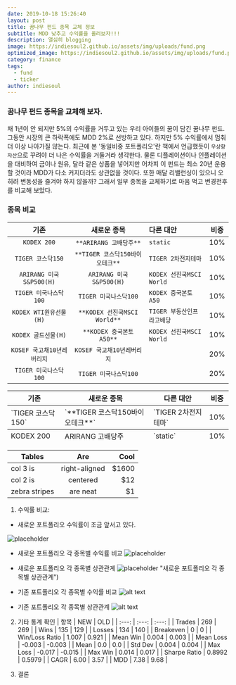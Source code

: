 ```yaml
---
date: 2019-10-18 15:26:40
layout: post
title: 꿈나무 펀드 종목 교체 정보
subtitle: MDD 낮추고 수익률을 올려보자!!!
description: 열심히 blogging
image: https://indiesoul2.github.io/assets/img/uploads/fund.png
optimized_image: https://indiesoul2.github.io/assets/img/uploads/fund.png
category: finance
tags:
  - fund
  - ticker
author: indiesoul
---
```


### 꿈나무 펀드 종목을 교체해 보자.

채 1년이 안 되지만 5%의 수익률을 거두고 있는 우리 아이들의 꿈이 담긴 꿈나무 펀드.
그동안 시장의 큰 하락폭에도 MDD 2%로 선방하고 있다. 하지만 5% 수익률에서 멈춰 더 이상 나아가질 않는다.
최근에 본 '동일비중 포트폴리오'란 책에서 언급했듯이 `우상향 자산`으로 꾸려야 더 나은 수익률을 거둘거라 생각한다.
물론 디플레이션이나 인플레이션을 대비하여 금이나 원유, 달라 같은 상품을 넣어지만 어차피 이 펀드는 최소 20년 운용할 
것이라 MDD가 다소 커지더라도 상관없을 것이다. 또한 매달 리밸런싱이 있으니 오히려 변동성을 즐겨야 하지 않을까?
그래서 일부 종목을 교체하기로 마음 먹고 변경전후를 비교해 보았다.

### 종목 비교
| 기존 | 새로운 종목 | 다른 대안 | 비중 |
| :---: | :---: | :--- | :---: |
| `KODEX 200` | `**ARIRANG 고배당주**` | `static` | 10% |
| `TIGER 코스닥150` | `**TIGER 코스닥150바이오테크**` | `TIGER 2차전지테마` | 10% |
| `ARIRANG 미국S&P500(H)` | `ARIRANG 미국S&P500(H)` | `KODEX 선진국MSCI World`  | 10% |
| `TIGER 미국나스닥100` |`TIGER 미국나스닥100` | `KODEX 중국본토 A50` | 10% |
| `KODEX WTI원유선물(H)` | `**KODEX 선진국MSCI World**` | `TIGER 부동산인프라고배당` | 10% |
| `KODEX 골드선물(H)` | `**KODEX 중국본토 A50**` |  `KODEX 선진국MSCI World` | 10% |
| `KOSEF 국고채10년레버리지` | `KOSEF 국고채10년레버리지` |  |  20% |
| `TIGER 미국나스닥100` | `TIGER 미국나스닥100` |  | 20% |

<table>
  <thead>
    <tr>
      <th>기존</th>
      <th>새로운 종목</th>
      <th>다른 대안</th>
      <th>비중</th>
    </tr>
  </thead>
  <tfoot>
    <tr>
      <td>KODEX 200</td>
      <td>ARIRANG 고배당주</td>
      <td> `static`</td>
      <td> 10%</td>
    </tr>
  </tfoot>
  <tbody>
    <tr>
      <td>`TIGER 코스닥150`</td>
      <td> `**TIGER 코스닥150바이오테크**`</td>
      <td>`TIGER 2차전지테마`</td>
      <td>10%</td>
    </tr>
  </tbody>
</table>

| Tables        | Are           | Cool  |
| ------------- |:-------------:| -----:|
| col 3 is      | right-aligned | $1600 |
| col 2 is      | centered      |   $12 |
| zebra stripes | are neat      |    $1 |

1. 수익률 비교: 
- 새로운 포트폴리오 수익률이 조금 앞서고 있다.

![placeholder](https://indiesoul2.github.io/assets/img/uploads/newplot(2).png "새로운 포트폴리오와 비교")

- 새로운 포트폴리오 각 종목별 수익률 비교
![placeholder](https://indiesoul2.github.io/assets/img/uploads/newplot(1).png "새로운 포트폴리오 각 종목별 수익률 비교")

- 새로운 포트폴리오 각 종목별 상관관계
![placeholder](https://indiesoul2.github.io/assets/img/uploads/newplot.png) "새로운 포트폴리오 각 종목별 상관관계")

- 기존 포트폴리오 각 종목별 수익률 비교
![alt text](https://indiesoul2.github.io/assets/img/uploads/newplot(4).png "새로운 포트폴리오 각 종목별 수익률 비교")

- 기존 포트폴리오 각 종목별 상관관계
![alt text](https://indiesoul2.github.io/assets/img/uploads/newplot(3).png "종목별 상관관계")

2. 기타 통계 확인
| 항목 | NEW | OLD |
| :---: | :---: | :---: | 
| Trades | 269 | 269 |
| Wins | 135 | 129 |
| Losses | 134 | 140 |
| Breakeven | 0 | 0 |
| Win/Loss Ratio | 1.007 | 0.921 | 
| Mean Win | 0.004 | 0.003 |
| Mean Loss | -0.003 | -0.003 |
| Mean | 0.0 | 0.0 |
| Std Dev | 0.004 | 0.004 |
| Max Loss | -0.017 | -0.015 |
| Max Win | 0.014 | 0.017 |
| Sharpe Ratio | 0.8992 | 0.5979 |
| CAGR | 6.00 | 3.57 |
| MDD | 7.38 | 9.68 |

3. 결론

